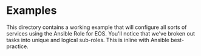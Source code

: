 # Examples

This directory contains a working example that will configure all sorts of
services using the Ansible Role for EOS. You'll notice that we've broken out
tasks into unique and logical sub-roles. This is inline with Ansible
best-practice.
